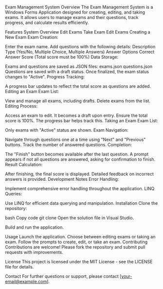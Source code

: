 Exam Management System
Overview
The Exam Management System is a Windows Forms Application designed for creating, editing, and taking exams. It allows users to manage exams and their questions, track progress, and calculate results efficiently.

Features
System Overview
Edit Exams
Take Exam
Edit Exams
Creating a New Exam
Exam Creation:

Enter the exam name.
Add questions with the following details:
Description
Type (Yes/No, Multiple Choice, Multiple Answers)
Answer Options
Correct Answer
Score (Total score must be 100%)
Data Storage:

Exams and questions are saved as JSON files:
exams.json
questions.json
Questions are saved with a draft status. Once finalized, the exam status changes to "Active".
Progress Tracking:

A progress bar updates to reflect the total score as questions are added.
Editing an Exam
Exam List:

View and manage all exams, including drafts.
Delete exams from the list.
Editing Process:

Access an exam to edit. It becomes a draft upon entry.
Ensure the total score is 100%. The progress bar helps track this.
Taking an Exam
Exam List:

Only exams with "Active" status are shown.
Exam Navigation:

Navigate through questions one at a time using "Next" and "Previous" buttons.
Track the number of answered questions.
Completion:

The "Finish" button becomes available after the last question.
A prompt appears if not all questions are answered, asking for confirmation to finish.
Result Calculation:

After finishing, the final score is displayed.
Detailed feedback on incorrect answers is provided.
Development Notes
Error Handling:

Implement comprehensive error handling throughout the application.
LINQ Queries:

Use LINQ for efficient data querying and manipulation.
Installation
Clone the repository:

bash
Copy code
git clone <repository-url>
Open the solution file in Visual Studio.

Build and run the application.

Usage
Launch the application.
Choose between editing exams or taking an exam.
Follow the prompts to create, edit, or take an exam.
Contributing
Contributions are welcome! Please fork the repository and submit pull requests with improvements.

License
This project is licensed under the MIT License - see the LICENSE file for details.

Contact
For further questions or support, please contact [your-email@example.com].
